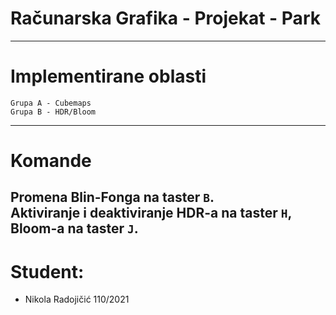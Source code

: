 # Računarska Grafika - Projekat - Park

------------------------------------

# Implementirane oblasti
    Grupa A - Cubemaps
    Grupa B - HDR/Bloom
---------------------------
# Komande

Promena Blin-Fonga na taster `B`.<br>
Aktiviranje i deaktiviranje HDR-a na taster `H`, Bloom-a na taster `J`.
-------------------------------------------
# Student:
* Nikola Radojičić 110/2021
